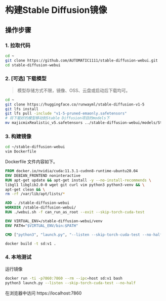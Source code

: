 # 构建Stable Diffusion镜像
## 操作步骤
### 1. 拉取代码
```bash
cd ~
git clone https://github.com/AUTOMATIC1111/stable-diffusion-webui.git
cd stable-diffusion-webui
```
### 2. [可选] 下载模型 
> 模型存储方式不限，镜像、OSS、云盘或启动后下载均可。
```bash
cd ~
git clone https://huggingface.co/runwayml/stable-diffusion-v1-5
git lfs install
git lfs pull -include "v1-5-pruned-emaonly.safetensors"
# 将下载好的模型移动到Stable Diffusion项目的models下
mv majicmixRealistic_v5.safetensors ../stable-diffusion-webui/models/Stable-diffusion/
```
### 3. 构建镜像
```bash
cd ~/stable-diffusion-webui
vim Dockerfile
```
Dockerfile 文件内容如下。
```dockerfile
FROM docker.io/nvidia/cuda:11.3.1-cudnn8-runtime-ubuntu20.04
ENV DEBIAN_FRONTEND noninteractive
RUN apt-get update && apt-get install -y --no-install-recommends \
libgl1 libglib2.0-0 wget git curl vim python3 python3-venv && \
apt-get clean && \
rm -rf /var/lib/apt/lists/*

ADD . /stable-diffusion-webui
WORKDIR /stable-diffusion-webui/
RUN ./webui.sh -f can_run_as_root --exit --skip-torch-cuda-test

ENV VIRTUAL_ENV=/stable-diffusion-webui/venv
ENV PATH="$VIRTUAL_ENV/bin:$PATH"

CMD ["python3", "launch.py", "--listen --skip-torch-cuda-test --no-half"]
```
```bash
docker build -t sd:v1 .
```
### 4. 本地测试
运行镜像
```bash
docker run -ti -p7860:7860 --rm --ipc=host sd:v1 bash
python3 launch.py --listen --skip-torch-cuda-test --no-half
```
在浏览器中访问 https://localhost:7860 


